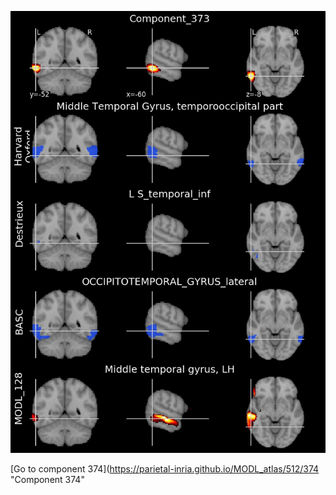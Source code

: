 


![373](preliminary/373.jpg "Component 373")

[Go to component 374](https://parietal-inria.github.io/MODL_atlas/512/374 "Component 374"